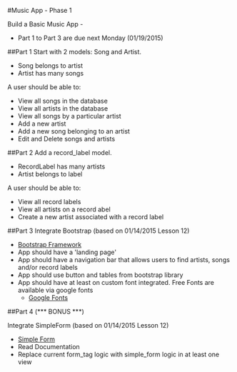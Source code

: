 #Music App - Phase 1 

Build a Basic Music App - 
* Part 1 to Part 3 are due next Monday (01/19/2015) 

##Part 1 
Start with 2 models: Song and Artist.  

* Song belongs to artist
* Artist has many songs

A user should be able to:

* View all songs in the database
* View all artists in the database
* View all songs by a particular artist
* Add a new artist
* Add a new song belonging to an artist
* Edit and Delete songs and artists

##Part 2
Add a record_label model. 

* RecordLabel has many artists
* Artist belongs to label

A user should be able to:

* View all record labels
* View all artists on a record abel
* Create a new artist associated with a record label

##Part 3 
Integrate Bootstrap (based on 01/14/2015 Lesson 12) 
 * [Bootstrap Framework](http://getbootstrap.com/)
* App should have a 'landing page'
* App should have a navigation bar that allows users to find artists, songs and/or record labels
* App should use button and tables from bootstrap library
* App should have at least on custom font integrated. Free Fonts are available via google fonts
  * [Google Fonts](https://www.google.com/fonts)

##Part 4 (*** BONUS ***)

Integrate SimpleForm (based on 01/14/2015 Lesson 12)
 * [Simple Form](https://github.com/plataformatec/simple_form)
* Read Documentation
* Replace current form_tag logic with simple_form logic in at least one view 



